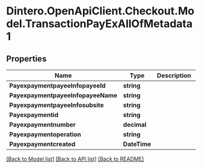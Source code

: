 # Dintero.OpenApiClient.Checkout.Model.TransactionPayExAllOfMetadata1

## Properties

Name | Type | Description | Notes
------------ | ------------- | ------------- | -------------
**PayexpaymentpayeeInfopayeeId** | **string** |  | [optional] 
**PayexpaymentpayeeInfopayeeName** | **string** |  | [optional] 
**PayexpaymentpayeeInfosubsite** | **string** |  | [optional] 
**Payexpaymentid** | **string** |  | [optional] 
**Payexpaymentnumber** | **decimal** |  | [optional] 
**Payexpaymentoperation** | **string** |  | [optional] 
**Payexpaymentcreated** | **DateTime** |  | [optional] 

[[Back to Model list]](../README.md#documentation-for-models) [[Back to API list]](../README.md#documentation-for-api-endpoints) [[Back to README]](../README.md)

